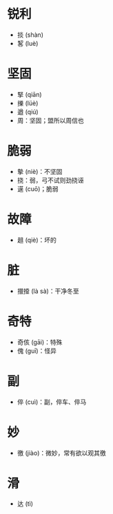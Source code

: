 # 锐利
* 掞 (shàn)
* 㗉 (luè)
# 坚固
* 掔 (qiān)
* 擽 (lüè)
* 遒 (qiú)
* 周：坚固；盟所以周信也
# 脆弱
* 摰 (niè)：不坚固
* 挠：弱，弓不试则劲挠诬
* 遳 (cuō)；脆弱
# 故障
* 趄 (qiè)：坏的
# 脏
* 擸𢶍 (là sà)：干净冬至
# 奇特
* 奇侅 (gāi)：特殊
* 傀 (guī)：怪异
# 副
* 倅 (cuì)：副，倅车、倅马
# 妙
* 徼 (jiào)：微妙，常有欲以观其徼
# 滑
* 达 (tì)
